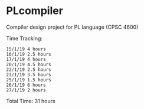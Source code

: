 # PLcompiler

Compiler design project for PL language (CPSC 4600)

Time Tracking:

```
15/1/19 4 hours
16/1/19 2.5 hours
17/1/19 4 hours
20/1/19 4.5 hours
22/1/19 2.5 hours
23/1/19 3.5 hours
25/1/19 1.5 hours
26/1/19 6 hours
27/1/19 2 hours
```

Total Time: 31 hours
